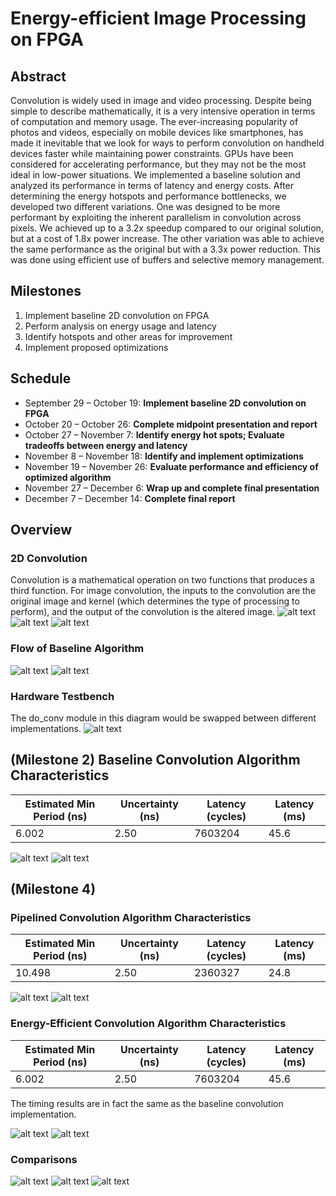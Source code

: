 # Energy-efficient Image Processing on FPGA

## Abstract
Convolution is widely used in image and video processing. Despite being simple to describe mathematically, it is a very intensive operation in terms of computation and memory usage. The ever-increasing popularity of photos and videos, especially on mobile devices like smartphones, has made it inevitable that we look for ways to perform convolution on handheld devices faster while maintaining power constraints. GPUs have been considered for accelerating performance, but they may not be the most ideal in low-power situations. We implemented a baseline solution and analyzed its performance in terms of latency and energy costs. After determining the energy hotspots and performance bottlenecks, we developed two different variations. One was designed to be more performant by exploiting the inherent parallelism in convolution across pixels. We achieved up to a 3.2x speedup compared to our original solution, but at a cost of 1.8x power increase. The other variation was able to achieve the same performance as the original but with a 3.3x power reduction. This was done using efficient use of buffers and selective memory management.

## Milestones 
1. Implement baseline 2D convolution on FPGA
2. Perform analysis on energy usage and latency
3. Identify hotspots and other areas for improvement
4. Implement proposed optimizations

## Schedule
* September 29 – October 19: **Implement baseline 2D convolution on FPGA**
* October 20 – October 26: **Complete midpoint presentation and report**
* October 27 – November 7: **Identify energy hot spots; Evaluate tradeoffs between energy and latency**
* November 8 – November 18: **Identify and implement optimizations**
* November 19 – November 26: **Evaluate performance and efficiency of optimized algorithm**
* November 27 – December 6: **Wrap up and complete final presentation**
* December 7 – December 14: **Complete final report**

## Overview
### 2D Convolution
Convolution is a mathematical operation on two functions that produces a third function.
For image convolution, the inputs to the convolution are the original image and kernel (which determines the type of processing to perform), and the output of the convolution is the altered image.
![alt text](https://github.com/sandybisaria/743castle/blob/master/system/convolutionfn.jpg)
![alt text](https://github.com/sandybisaria/743castle/blob/master/system/convolutionsobel.png)
![alt text](https://github.com/sandybisaria/743castle/blob/master/system/convolutionsobelexample.png)

### Flow of Baseline Algorithm
![alt text](https://github.com/sandybisaria/743castle/blob/master/system/convolutionflow1.jpg)
![alt text](https://github.com/sandybisaria/743castle/blob/master/system/convolutionflow2.jpg)

### Hardware Testbench
The do_conv module in this diagram would be swapped between different implementations.
![alt text](https://github.com/sandybisaria/743castle/blob/master/system/blockdiagram.PNG)

## (Milestone 2) Baseline Convolution Algorithm Characteristics
|Estimated Min Period (ns)|Uncertainty (ns)|Latency (cycles)|Latency (ms)|
|---|---|---|---|
|6.002|2.50|7603204|45.6|

![alt text](https://github.com/sandybisaria/743castle/blob/master/baseline/onchippowerbyfunction.PNG)
![alt text](https://github.com/sandybisaria/743castle/blob/master/baseline/onchippowertypical.PNG)

## (Milestone 4)
### Pipelined Convolution Algorithm Characteristics
|Estimated Min Period (ns)|Uncertainty (ns)|Latency (cycles)|Latency (ms)|
|---|---|---|---|
|10.498|2.50|2360327|24.8|

![alt text](https://github.com/sandybisaria/743castle/blob/master/pipelined/onchippowerbyfunction.PNG)
![alt text](https://github.com/sandybisaria/743castle/blob/master/pipelined/onchippowertypical.PNG)

### Energy-Efficient Convolution Algorithm Characteristics
|Estimated Min Period (ns)|Uncertainty (ns)|Latency (cycles)|Latency (ms)|
|---|---|---|---|
|6.002|2.50|7603204|45.6|

The timing results are in fact the same as the baseline convolution implementation.

![alt text](https://github.com/sandybisaria/743castle/blob/master/energyefficient/onchippowerbyfunction.PNG)
![alt text](https://github.com/sandybisaria/743castle/blob/master/energyefficient/onchippowertypical.PNG)

### Comparisons
![alt text](https://github.com/sandybisaria/743castle/blob/master/comparison/powernormalized.PNG)
![alt text](https://github.com/sandybisaria/743castle/blob/master/comparison/resourceutil1.PNG)
![alt text](https://github.com/sandybisaria/743castle/blob/master/comparison/resourceutil2.PNG)
